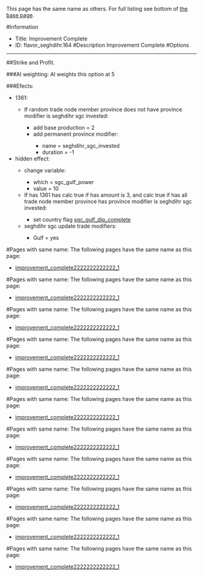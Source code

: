 This page has the same name as others. For full listing see bottom of [the base page](improvement.md).

#Information
 - Title: Improvement Complete
 - ID: flavor_seghdihr.164
#Description
Improvement Complete
#Options

___
##Strike and Profit.

###AI weighting:
AI weights this option at 5


###Efects:<ul><li>1361:</li><ul><li>If random trade node member province does not have province modifier is seghdihr sgc invested:</li><ul><li>add base production = 2</li><li>add permanent province modifier:</li><ul><li>name = seghdihr_sgc_invested</li><li>duration = -1</li></ul></ul></ul><li>hidden effect:</li><ul><li>change variable:</li><ul><li>which = sgc_gulf_power</li><li>value = 10</li></ul><li>If has 1361 has calc true if has amount is 3, and calc true if has all trade node member province has province modifier is seghdihr sgc invested:</li><ul><li>set country flag [sgc_gulf_dip_complete](../flags/sgc_gulf_dip_complete.md)</li></ul><li>seghdihr sgc update trade modifiers:</li><ul><li>Gulf = yes</li></ul></ul></ul>


#Pages with same name:
The following pages have the same name as this page:
 - [improvement_complete2222222222222_1](improvement_complete2222222222222_1.md)


#Pages with same name:
The following pages have the same name as this page:
 - [improvement_complete2222222222222_1](improvement_complete2222222222222_1.md)


#Pages with same name:
The following pages have the same name as this page:
 - [improvement_complete2222222222222_1](improvement_complete2222222222222_1.md)


#Pages with same name:
The following pages have the same name as this page:
 - [improvement_complete2222222222222_1](improvement_complete2222222222222_1.md)


#Pages with same name:
The following pages have the same name as this page:
 - [improvement_complete2222222222222_1](improvement_complete2222222222222_1.md)


#Pages with same name:
The following pages have the same name as this page:
 - [improvement_complete2222222222222_1](improvement_complete2222222222222_1.md)


#Pages with same name:
The following pages have the same name as this page:
 - [improvement_complete2222222222222_1](improvement_complete2222222222222_1.md)


#Pages with same name:
The following pages have the same name as this page:
 - [improvement_complete2222222222222_1](improvement_complete2222222222222_1.md)


#Pages with same name:
The following pages have the same name as this page:
 - [improvement_complete2222222222222_1](improvement_complete2222222222222_1.md)


#Pages with same name:
The following pages have the same name as this page:
 - [improvement_complete2222222222222_1](improvement_complete2222222222222_1.md)


#Pages with same name:
The following pages have the same name as this page:
 - [improvement_complete2222222222222_1](improvement_complete2222222222222_1.md)
